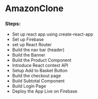 # AmazonClone

### Steps:

- Set up react app using create-react-app
- Set up Firebase
- set up React Router
- Build the nav bar (header)
- Build the Banner
- Build the Product Component
- Introduce React context API
- Setup Add to Basket Button
- Build the checkout page
- Build Subtotal Component
- Build Login Page
- Deploy the App Live on Firebase

